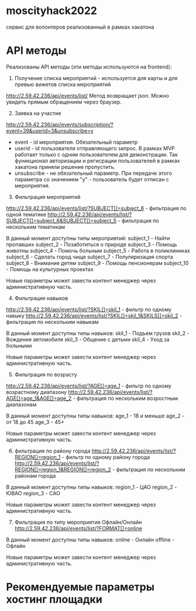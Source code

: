 # moscityhack2022
сервис для волонтеров реализованный в рамках хакатона



# API методы

Реализованы API методы (эти методы используются на frontend):
1. Получение списка мероприятий - используется для карты и для превью вижетов списка мероприятий

http://2.59.42.236/api/events/list/
Метод возвращает json. Можно увидеть прямым обращением через браузер.

2. Заявка на участие

http://2.59.42.236/api/events/subscription/?event=39&userid=3&unsubscribe=y
- event - id мероприятия. Обязательный параметр
- userid - id пользователя отправляющего запрос. В рамках MVP работает только с одним пользователем для демонстрации. Так фуникционал авторизации и регисрации пользователей в рамках хакатона приняли решение пропустить.
- unsubscribe - не обязательный параметр. При передаче этого параметра со значением "y" - пользователь будет отписан с мероприятия.


3. Фильтрация мероприятий

http://2.59.42.236/api/events/list/?SUBJECT[]=subject_6 - фильтрация по одной тематике
http://2.59.42.236/api/events/list/?SUBJECT[]=subject_6&SUBJECT[]=subject_5 - фильтрация по нескольким тематикам

В данный момент доступны типы мероприятий:
subject_1 - Найти пропавших
subject_2 - Позаботиться о природе
subject_3 - Помощь животны
subject_4 - Помочь больным
subject_5 - Работа в поликлиниках
subject_6 - Сделать город чище
subject_7 - Популяризация спорта
subject_8 - Внимание детям
subject_9 - Помощь пенсионерам
subject_10 - Помощь на культурных проектах

Новые параметры может завести контент менеджер через административную часть.

4. Фильтрация навыков

http://2.59.42.236/api/events/list/?SKIL[]=skil_1 - фильтр по одному навыку
http://2.59.42.236/api/events/list/?SKIL[]=skil_1&SKILS[]=skil_2 - фильтрация по нескольким навыкам

В данный момент доступны типы навыков:
skil_1 - Подъем грузов
skil_2 - Вождение автомобиля
skil_3 - Общение с детьми 
skil_4 - Уход за больными

Новые параметры может завести контент менеджер через административную часть.

5. Фильтрация по возрасту

http://2.59.42.236/api/events/list/?AGE[]=age_1 - фильтр по одному возрастному диапазону
http://2.59.42.236/api/events/list/?AGE[]=age_1&AGE[]=age_2 - фильтрация по нескольким возростным диапазонам

В данный момент доступны типы навыков:
age_1 - 18 и меньше
age_2 - от 18 до 45
age_3 - 45+

Новые параметры может завести контент менеджер через административную часть.

6. фильтрация по району города
http://2.59.42.236/api/events/list/?REGION[]=region_1 - фильтр по одному району города
http://2.59.42.236/api/events/list/?REGION[]=region_1&REGION[]=region_2 - фильтрация по нескольким районам города

В данный момент доступны типы навыков:
region_1 - ЦАО
region_2 - ЮВАО
region_3 - САО

Новые параметры может завести контент менеджер через административную часть.

7. Фильтрация по типу мероприятия Офлайн/Онлайн
http://2.59.42.236/api/events/list/?FORMAT[]=online

В данный момент доступны типы навыков:
online - Онлайн
offline - Офлайн

Новые параметры может завести контент менеджер через административную часть.


# Рекомендуемые параметры хостинг площадки
